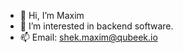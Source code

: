 - 👋 Hi, I’m Maxim
- 👀 I’m interested in backend software.
- 📫 Email: shek.maxim@qubeek.io

<!---
qubeek/qubeek is a ✨ special ✨ repository because its `README.md` (this file) appears on your GitHub profile.
You can click the Preview link to take a look at your changes.
--->
